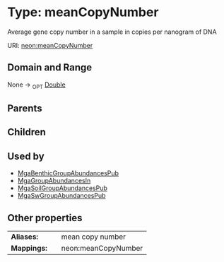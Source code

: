 
# Type: meanCopyNumber


Average gene copy number in a sample in copies per nanogram of DNA

URI: [neon:meanCopyNumber](https://data.neonscience.org/meanCopyNumber)


## Domain and Range

None ->  <sub>OPT</sub> [Double](types/Double.md)

## Parents


## Children


## Used by

 * [MgaBenthicGroupAbundancesPub](MgaBenthicGroupAbundancesPub.md)
 * [MgaGroupAbundancesIn](MgaGroupAbundancesIn.md)
 * [MgaSoilGroupAbundancesPub](MgaSoilGroupAbundancesPub.md)
 * [MgaSwGroupAbundancesPub](MgaSwGroupAbundancesPub.md)

## Other properties

|  |  |  |
| --- | --- | --- |
| **Aliases:** | | mean copy number |
| **Mappings:** | | neon:meanCopyNumber |

